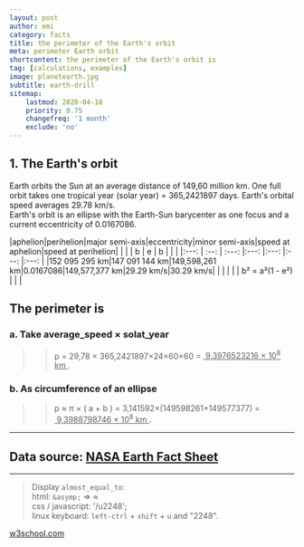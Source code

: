 ```yaml
---
layout: post
author: emi
category: facts
title: the perimeter of the Earth's orbit
meta: perimeter Earth orbit
shortcontent: the perimeter of the Earth's orbit is
tag: [calculations, examples]
image: planetearth.jpg
subtitle: earth-drill
sitemap:
    lastmod: 2020-04-18
    priority: 0.75
    changefreq: '1 month'
    exclude: 'no'
---
```


## 1. The Earth's orbit

Earth orbits the Sun at an average distance of 149,60 million km.
One full orbit takes one tropical year (solar year) = 365,2421897 days.
Earth's orbital speed averages 29.78 km/s.  
Earth's orbit is an ellipse with the Earth-Sun barycenter as one focus and a current eccentricity of 0.0167086.

|aphelion|perihelion|major semi-axis|eccentricity|minor semi-axis|speed at aphelion|speed at perihelion|
| | | b | e | b | | |
|:---: | :--: | :---: |:---: |:---: |:---: |:---: |
|152 095 295 km|147 091 144 km|149,598,261 km|0.0167086|149,577,377 km|29.29 km/s|30.29 km/s|
| | |   |   | b² = a²(1 - e²) | | |

## The perimeter is

### a. Take average_speed × solat_year

>>p = 29,78 × 365,2421897×24×60×60 = <u>&nbsp;9,3976523216 × 10<sup>8</sup> km&nbsp;</u>.  

### b. As circumference of an ellipse

>>p ≈ π × ( a + b ) = 3,141592×(149598261+149577377) = <u>&nbsp;9,3988798746 × 10<sup>8</sup> km&nbsp;</u>.  

---

## Data source: [NASA Earth Fact Sheet](https://nssdc.gsfc.nasa.gov/planetary/factsheet/earthfact.html)  

---
>Display `almost_equal_to`:  
html: `&asymp;` => &asymp;  
css / javascript: '/u2248';  
linux keyboard: `left-ctrl` + `shift` + `u` and "2248".  

[w3school.com](https://www.w3schools.com/charsets/ref_utf_math.asp)

